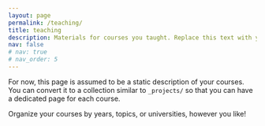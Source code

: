 ```yaml
---
layout: page
permalink: /teaching/
title: teaching
description: Materials for courses you taught. Replace this text with your description.
nav: false
# nav: true
# nav_order: 5
---
```


For now, this page is assumed to be a static description of your courses. You can convert it to a collection similar to `_projects/` so that you can have a dedicated page for each course.

Organize your courses by years, topics, or universities, however you like!
